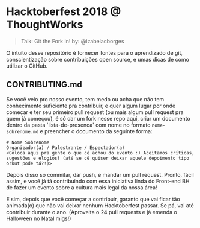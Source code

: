 # Hacktoberfest 2018 @ ThoughtWorks

> Talk: Git the Fork in!
> by: @izabelacborges

O intuito desse repositório é fornecer fontes para o aprendizado de git, conscientização sobre contribuições open source, e umas dicas de como utilizar o GitHub.

## CONTRIBUTING.md

Se você veio pro nosso evento, tem medo ou acha que não tem conhecimento suficiente pra contribuir, e quer algum lugar por onde começar e ter seu primeiro pull request (ou mais algum pull request pra quem já começou), é só dar um fork nesse repo aqui, criar um documento dentro da pasta 'lista-de-presenca' com nome no formato `nome-sobrenome.md` e preencher o documento da seguinte forma:

```
# Nome Sobrenome
Organizador(a) / Palestrante / Espectador(a)
<Coloca aqui pra gente o que cê achou do evento :) Aceitamos críticas, sugestões e elogios! (até se cê quiser deixar aquele depoimento tipo orkut pode tá?!)>
```

Depois disso só commitar, dar push, e mandar um pull request. Pronto, fácil assim, e você já tá contribuindo com essa iniciativa linda do Front-end BH de fazer um evento sobre a cultura mais legal da nossa área!

E sim, depois que você começar a contribuir, garanto que vai ficar tão animada(o) que não vai deixar nenhum Hacktoberfest passar. Se pá, vai até contribuir durante o ano. (Aproveita o 24 pull requests e já emenda o Halloween no Natal migs!)

